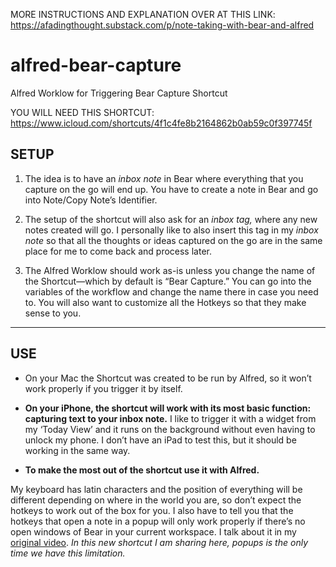 MORE INSTRUCTIONS AND EXPLANATION OVER AT THIS LINK:
https://afadingthought.substack.com/p/note-taking-with-bear-and-alfred

# alfred-bear-capture
Alfred Worklow for Triggering Bear Capture Shortcut

YOU WILL NEED THIS SHORTCUT:
https://www.icloud.com/shortcuts/4f1c4fe8b2164862b0ab59c0f397745f

## SETUP
1. The idea is to have an *inbox note* in Bear where everything that you capture on the go will end up. You have to create a note in Bear and go into Note/Copy Note’s Identifier.

2. The setup of the shortcut will also ask for an *inbox tag,* where any new notes created will go. I personally like to also insert this tag in my *inbox note* so that all the thoughts or ideas captured on the go are in the same place for me to come back and process later.

3. The Alfred Worklow should work as-is unless you change the name of the Shortcut—which by default is “Bear Capture.” You can go into the variables of the workflow and change the name there in case you need to. You will also want to customize all the Hotkeys so that they make sense to you.

- - - -

## USE
* On your Mac the Shortcut was created to be run by Alfred, so it won’t work properly if you trigger it by itself.

* **On your iPhone, the shortcut will work with its most basic function: capturing text to your inbox note.** I like to trigger it with a widget from my ‘Today View’ and it runs on the background without even having to unlock my phone. I don’t have an iPad to test this, but it should be working in the same way.

* **To make the most out of the shortcut use it with Alfred.**

My keyboard has latin characters and the position of everything will be different depending on where in the world you are, so don’t expect the hotkeys to work out of the box for you. I also have to tell you that the hotkeys that open a note in a popup will only work properly if there’s no open windows of Bear in your current workspace. I talk about it in my [original video](https://www.youtube.com/watch?v=pN61eSmzwzU&start=1260). *In this new shortcut I am sharing here, popups is the only time we have this limitation.*
